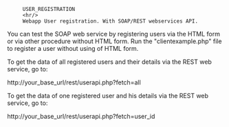          USER_REGISTRATION
         <hr/>
         Webapp User registration. With SOAP/REST webservices API.



You can test the SOAP web service by registering users via the HTML form or via other procedure without HTML form.
Run the "clientexample.php" file to register a user without using of HTML form.

To get the data of all registered users and their details via the REST web service, go to: 

http://your_base_url/rest/userapi.php?fetch=all  

To get the data of one registered user and his details via the REST web service, go to:
 
http://your_base_url/rest/userapi.php?fetch=user_id  